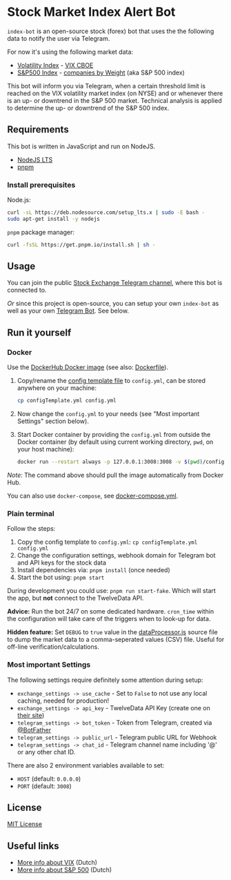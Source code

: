 # Stock Market Index Alert Bot

`index-bot` is an open-source stock (forex) bot that uses the the following data to notify the user via Telegram.

For now it's using the following market data:

- [Volatility Index](https://www.tradingview.com/chart?symbol=TVC%3AVIX) - [VIX CBOE](http://www.cboe.com/products/vix-index-volatility/volatility-indexes)
- [S&P500 Index](https://www.tradingview.com/chart?symbol=SP%3ASPX) - [companies by Weight](https://www.slickcharts.com/sp500) (aka S&P 500 index)

This bot will inform you via Telegram, when a certain threshold limit is reached on the VIX volatility market index (on NYSE)
and or whenever there is an up- or downtrend in the S&P 500 market. Technical analysis is applied to determine the up- or downtrend of the S&P 500 index.

## Requirements

This bot is written in JavaScript and run on NodeJS.

- [NodeJS LTS](https://nodejs.org/en/download/)
- [pnpm](https://pnpm.io/)

### Install prerequisites

Node.js:

```sh
curl -sL https://deb.nodesource.com/setup_lts.x | sudo -E bash -
sudo apt-get install -y nodejs
```

`pnpm` package manager:

```sh
curl -fsSL https://get.pnpm.io/install.sh | sh -
```

## Usage

You can join the public [Stock Exchange Telegram channel](https://t.me/stock_exchange_updates), where this bot is connected to.

_Or_ since this project is open-source, you can setup your own `index-bot` as well as your own [Telegram Bot](https://core.telegram.org/bots). See below.

## Run it yourself

### Docker

Use the [DockerHub Docker image](https://hub.docker.com/repository/docker/danger89/index-bot) (see also: [Dockerfile](Dockerfile)).

1. Copy/rename the [config template file](configTemplate.yml) to `config.yml`, can be stored anywhere on your machine:

   ```sh
   cp configTemplate.yml config.yml
   ```

2. Now change the `config.yml` to your needs (see "Most important Settings" section below).
3. Start Docker container by providing the `config.yml` from outside the Docker container (by default using current working directory, `pwd`, on your host machine):

   ```sh
   docker run --restart always -p 127.0.0.1:3008:3008 -v $(pwd)/config.yml:/app/config.yml -d danger89/index-bot
   ```

_Note:_ The command above should pull the image automatically from Docker Hub.

You can also use `docker-compose`, see [docker-compose.yml](docker-compose.yml).

### Plain terminal

Follow the steps:

1. Copy the config template to `config.yml`: `cp configTemplate.yml config.yml`
2. Change the configuration settings, webhook domain for Telegram bot and API keys for the stock data
3. Install dependencies via: `pnpm install` (once needed)
4. Start the bot using: `pnpm start`

During development you could use: `pnpm run start-fake`. Which will start the app, but **not** connect to the TwelveData API.

**Advice:** Run the bot 24/7 on some dedicated hardware. `cron_time` within the configuration will take care of the triggers when to look-up for data.

**Hidden feature:** Set `DEBUG` to `true` value in the [dataProcessor.js](src/dataProcessor.js) source file to dump the market data to a comma-seperated values (CSV) file. Useful for off-line verification/calculations.

### Most important Settings

The following settings require definitely some attention during setup:

- `exchange_settings -> use_cache` - Set to `False` to not use any local caching, needed for production!
- `exchange_settings -> api_key` - TwelveData API Key (create one on [their site](https://twelvedata.com/login))
- `telegram_settings -> bot_token` - Token from Telegram, created via [@BotFather](https://telegram.me/BotFather)
- `telegram_settings -> public_url` - Telegram public URL for Webhook
- `telegram_settings -> chat_id` - Telegram channel name including '@' or any other chat ID.

There are also 2 environment variables available to set:

- `HOST` (default: `0.0.0.0`)
- `PORT` (default: `3008`)

## License

[MIT License](LICENSE)

## Useful links

- [More info about VIX](https://www.veb.net/artikel/06263/7-vragen-over-de-vix-index) (Dutch)
- [More info about S&P 500](https://www.lynx.nl/kennis/artikelen/sp-500-index-alles-populairste-speler/) (Dutch)
